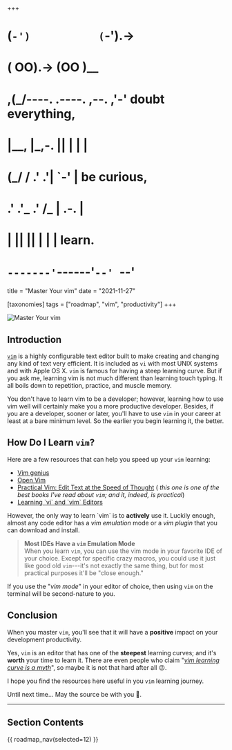 +++
#   (`-')           (`-').->
#   ( OO).->        (OO )__
# ,(_/----. .----. ,--. ,'-' doubt everything,
# |__,    |\_,-.  ||  | |  |
#  (_/   /    .' .'|  `-'  | be curious,
#  .'  .'_  .'  /_ |  .-.  |
# |       ||      ||  | |  | learn.
# `-------'`------'`--' `--'

title = "Master Your vim"
date = "2021-11-27"

[taxonomies]
tags = ["roadmap", "vim", "productivity"]
+++

![Master Your vim](/images/size/w1200/2024/03/vim.png)

Introduction
------------

[`vim`](https://www.vim.org/) is a highly configurable text editor built to make
creating and changing any kind of text very efficient. It is included as `vi`
with most UNIX systems and with Apple OS X. `vim` is famous for having a steep
learning curve. But if you ask me, learning vim is not much different than
learning touch typing. It all boils down to repetition, practice, and muscle
memory.

You don't have to learn vim to be a developer; however, learning how to use vim
well will certainly make you a more productive developer. Besides, if you are a
developer, sooner or later, you'll have to use `vim` in your career at least at
a bare minimum level. So the earlier you begin learning it, the better.

How Do I Learn `vim`?
---------------------

Here are a few resources that can help you speed up your `vim` learning:

* [Vim genius](http://www.vimgenius.com/)
* [Open Vim](https://www.openvim.com/)
* [Practical Vim: Edit Text at the Speed of Thought](https://www.goodreads.com/book/show/13607232-practical-vim) (
  _this one is one of the best books I've read about `vim`; and it, indeed, is practical_)
* [Learning \`vi\` and \`vim\` Editors](https://www.goodreads.com/book/show/2403747.Learning_the_vi_and_Vim_Editors)

However, the only way to learn \`vim\` is to **actively** use it. Luckily
enough, almost any code editor has a _vim emulation_ mode or a _vim plugin_ that
you can download and install.

> **Most IDEs Have a `vim` Emulation Mode**  
> When you learn `vim`, you can use the vim mode in your favorite IDE of your
> choice. Except for specific crazy macros, you could use it just like good
> old `vim`---it's not exactly the same thing, but for most practical purposes
> it'll be "close enough."

If you use the "_vim mode_" in your editor of choice, then using `vim` on the
terminal will be second-nature to you.

## Conclusion

When you master `vim`, you'll see that it will have a **positive** impact on
your development productivity.

Yes, `vim` is an editor that has one of the **steepest** learning curves; and
it's **worth** your time to learn it. There are even people who claim "[_vim
learning curve is a
myth_](https://robots.thoughtbot.com/the-vim-learning-curve-is-a-myth)", so
maybe it is not that hard after all 😉.

I hope you find the resources here useful in you `vim` learning journey.

Until next time... May the source be with you 🦄.

--------

## Section Contents

{{ roadmap_nav(selected=12) }}
